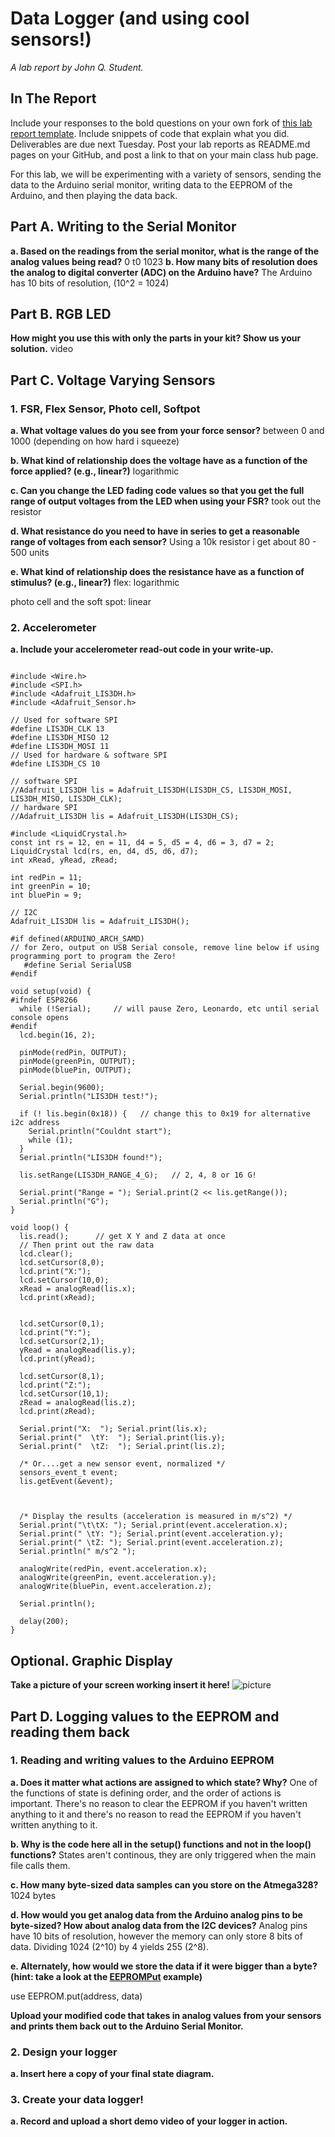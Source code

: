 # Data Logger (and using cool sensors!)

*A lab report by John Q. Student.*

## In The Report

Include your responses to the bold questions on your own fork of [this lab report template](https://github.com/FAR-Lab/IDD-Fa18-Lab2). Include snippets of code that explain what you did. Deliverables are due next Tuesday. Post your lab reports as README.md pages on your GitHub, and post a link to that on your main class hub page.

For this lab, we will be experimenting with a variety of sensors, sending the data to the Arduino serial monitor, writing data to the EEPROM of the Arduino, and then playing the data back.

## Part A.  Writing to the Serial Monitor
 
**a. Based on the readings from the serial monitor, what is the range of the analog values being read?**
 0 t0 1023
**b. How many bits of resolution does the analog to digital converter (ADC) on the Arduino have?**
The Arduino has 10 bits of resolution, (10^2 = 1024) 
## Part B. RGB LED

**How might you use this with only the parts in your kit? Show us your solution.**
video

## Part C. Voltage Varying Sensors 
 
### 1. FSR, Flex Sensor, Photo cell, Softpot

**a. What voltage values do you see from your force sensor?**
between 0 and 1000 (depending on how hard i squeeze)

**b. What kind of relationship does the voltage have as a function of the force applied? (e.g., linear?)**
logarithmic

**c. Can you change the LED fading code values so that you get the full range of output voltages from the LED when using your FSR?**
took out the resistor

**d. What resistance do you need to have in series to get a reasonable range of voltages from each sensor?**
Using a 10k resistor i get about 80 - 500 units




**e. What kind of relationship does the resistance have as a function of stimulus? (e.g., linear?)**
flex: logarithmic

photo cell and the soft spot: linear


### 2. Accelerometer
 
**a. Include your accelerometer read-out code in your write-up.**
```// Basic demo for accelerometer readings from Adafruit LIS3DH

#include <Wire.h>
#include <SPI.h>
#include <Adafruit_LIS3DH.h>
#include <Adafruit_Sensor.h>

// Used for software SPI
#define LIS3DH_CLK 13
#define LIS3DH_MISO 12
#define LIS3DH_MOSI 11
// Used for hardware & software SPI
#define LIS3DH_CS 10

// software SPI
//Adafruit_LIS3DH lis = Adafruit_LIS3DH(LIS3DH_CS, LIS3DH_MOSI, LIS3DH_MISO, LIS3DH_CLK);
// hardware SPI
//Adafruit_LIS3DH lis = Adafruit_LIS3DH(LIS3DH_CS);

#include <LiquidCrystal.h>
const int rs = 12, en = 11, d4 = 5, d5 = 4, d6 = 3, d7 = 2;
LiquidCrystal lcd(rs, en, d4, d5, d6, d7);
int xRead, yRead, zRead;

int redPin = 11;
int greenPin = 10;
int bluePin = 9;

// I2C
Adafruit_LIS3DH lis = Adafruit_LIS3DH();

#if defined(ARDUINO_ARCH_SAMD)
// for Zero, output on USB Serial console, remove line below if using programming port to program the Zero!
   #define Serial SerialUSB
#endif

void setup(void) {
#ifndef ESP8266
  while (!Serial);     // will pause Zero, Leonardo, etc until serial console opens
#endif
  lcd.begin(16, 2);
  
  pinMode(redPin, OUTPUT);
  pinMode(greenPin, OUTPUT);
  pinMode(bluePin, OUTPUT); 
  
  Serial.begin(9600);
  Serial.println("LIS3DH test!");
  
  if (! lis.begin(0x18)) {   // change this to 0x19 for alternative i2c address
    Serial.println("Couldnt start");
    while (1);
  }
  Serial.println("LIS3DH found!");
  
  lis.setRange(LIS3DH_RANGE_4_G);   // 2, 4, 8 or 16 G!
  
  Serial.print("Range = "); Serial.print(2 << lis.getRange());  
  Serial.println("G");
}

void loop() {
  lis.read();      // get X Y and Z data at once
  // Then print out the raw data
  lcd.clear();
  lcd.setCursor(8,0);
  lcd.print("X:");
  lcd.setCursor(10,0);
  xRead = analogRead(lis.x);
  lcd.print(xRead);

  
  lcd.setCursor(0,1);
  lcd.print("Y:");
  lcd.setCursor(2,1);
  yRead = analogRead(lis.y);
  lcd.print(yRead);
  
  lcd.setCursor(8,1);
  lcd.print("Z:");
  lcd.setCursor(10,1);
  zRead = analogRead(lis.z);
  lcd.print(zRead);
  
  Serial.print("X:  "); Serial.print(lis.x); 
  Serial.print("  \tY:  "); Serial.print(lis.y); 
  Serial.print("  \tZ:  "); Serial.print(lis.z); 

  /* Or....get a new sensor event, normalized */ 
  sensors_event_t event; 
  lis.getEvent(&event);

  
  
  /* Display the results (acceleration is measured in m/s^2) */
  Serial.print("\t\tX: "); Serial.print(event.acceleration.x);
  Serial.print(" \tY: "); Serial.print(event.acceleration.y); 
  Serial.print(" \tZ: "); Serial.print(event.acceleration.z); 
  Serial.println(" m/s^2 ");

  analogWrite(redPin, event.acceleration.x);
  analogWrite(greenPin, event.acceleration.y);
  analogWrite(bluePin, event.acceleration.z);  

  Serial.println();
 
  delay(200); 
}
```

## Optional. Graphic Display

**Take a picture of your screen working insert it here!**
![picture](https://github.com/ziggydale45/IDD-Fa19-Lab3/blob/master/IMG_0438.JPG)
## Part D. Logging values to the EEPROM and reading them back
 
### 1. Reading and writing values to the Arduino EEPROM

**a. Does it matter what actions are assigned to which state? Why?**
One of the functions of state is defining order, and the order of actions is important. There's no reason to clear the EEPROM if you haven't written anything to it and there's no reason to read the EEPROM if you haven't written anything to it. 

**b. Why is the code here all in the setup() functions and not in the loop() functions?**
States aren't continous, they are only triggered when the main file calls them.

**c. How many byte-sized data samples can you store on the Atmega328?**
1024 bytes

**d. How would you get analog data from the Arduino analog pins to be byte-sized? How about analog data from the I2C devices?**
Analog pins have 10 bits of resolution, however the memory can only store 8 bits of data. Dividing 1024 (2^10) by 4 yields 255  (2^8).

**e. Alternately, how would we store the data if it were bigger than a byte? (hint: take a look at the [EEPROMPut](https://www.arduino.cc/en/Reference/EEPROMPut) example)**

use EEPROM.put(address, data)

**Upload your modified code that takes in analog values from your sensors and prints them back out to the Arduino Serial Monitor.**

### 2. Design your logger
 
**a. Insert here a copy of your final state diagram.**

### 3. Create your data logger!
 
**a. Record and upload a short demo video of your logger in action.**
